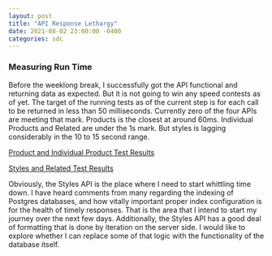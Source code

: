 ```yaml
---
layout: post
title: "API Response Lethargy"
date: 2021-08-02 23:00:00 -0400
categories: sdc
---
```

### Measuring Run Time
Before the weeklong break, I successfully got the API functional and returning data as expected. But it is not going to win any speed contests as of yet. The target of the running tests as of the current step is for each call to be returned in less than 50 milliseconds. Currently zero of the four APIs are meeting that mark. Products is the closest at around 60ms. Individual Products and Related are under the 1s mark. But styles is lagging considerably in the 10 to 15 second range.

[Product and Individual Product Test Results](https://drive.google.com/file/d/1-QNMWZzv7INij5bZyg8iZG0H0epMbifm/view?usp=sharing)

[Styles and Related Test Results](https://drive.google.com/file/d/1YjfargjHwSSyVL3brgQFD0vGTcHmdMmD/view?usp=sharing)

Obviously, the Styles API is the place where I need to start whittling time down. I have heard comments from many regarding the indexing of Postgres databases, and how vitally important proper index configuration is for the health of timely responses. That is the area that I intend to start my journey over the next few days. Additionally, the Styles API has a good deal of formatting that is done by iteration on the server side. I would like to explore whether I can replace some of that logic with the functionality of the database itself.

